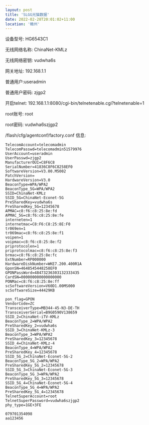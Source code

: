 ```yaml
---
layout: post
title: 'SLGG光猫数据'
date: 2022-02-28T20:01:02+11:00
location: '赣州'
---
```



设备型号: HG6543C1

无线网络名称: ChinaNet-KMLz

无线网络密钥: vudwha6s

网关地址: 192.168.1.1

普通用户:useradmin

普通用户密码: zjgp2

开启telnet: 192.168.1.1:8080/cgi-bin/telnetenable.cgi?telnetenable=1

root账号: root

root密码: vudwha6szjgp2

/flash/cfg/agentconf/factory.conf 信息:

```
TelecomAccount=telecomadmin
TelecomPasswd=telecomadmin51579976
UserAccount=useradmin
UserPasswd=zjgp2
ManufacturerOUI=C8F6C8
SerialNumber=41836C8F6C8258EF0
SoftwareVersion=V3.00.M5002
PatchVersion=
HardwareVersion=V3.0
BeaconType=WPA/WPA2
BeaconType_5G=WPA/WPA2
SSID=ChinaNet-KMLz
SSID_5G=ChinaNet-Econet-5G
PreSharedKey=vudwha6s
PreSharedKey_5G=12345678
APMAC=c8:f6:c8:25:8e:fd
APMAC_5G=c8:f6:c8:25:8e:fe
interneten=1
internetmac=C8:F6:C8:25:8E:F0
tr069en=1
tr069mac=c8:f6:c8:25:8e:f1
voipen=1
voipmac=c8:f6:c8:25:8e:f2
priprotocolen=1
priprotocolmac=c8:f6:c8:25:8e:f3
brmac=c8:f6:c8:25:8e:fc
ExtNumber=RP000000
HardwareDiskNumber=WKE7.200.400R1A
GponSN=4648545448258EF0
GPONPassWord=48473236303132333435
CardSN=000000000000000000
PONMac=c8:f6:c8:25:8e:ff
scSoftwareVersion=V60D1.00MS000
scSoftwareSize=44429KB

pon_flag=GPON
VendorCode=ZC
TransceiverType=MB344-45-N3-DE-TH
TransceiverSerial=B9G0590V138659
SSID_2=ChinaNet-iTV-KMLz
BeaconType_2=WPA/WPA2
PreSharedKey_2=vudwha6s
SSID_3=ChinaNet-KMLz-3
BeaconType_3=WPA/WPA2
PreSharedKey_3=12345678
SSID_4=ChinaNet-KMLz-4
BeaconType_4=WPA/WPA2
PreSharedKey_4=12345678
SSID_5G_2=ChinaNet-Econet-5G-2
BeaconType_5G_2=WPA/WPA2
PreSharedKey_5G_2=12345678
SSID_5G_3=ChinaNet-Econet-5G-3
BeaconType_5G_3=WPA/WPA2
PreSharedKey_5G_3=12345678
SSID_5G_4=ChinaNet-Econet-5G-4
BeaconType_5G_4=WPA/WPA2
PreSharedKey_5G_4=12345678
TelnetSuperAccount=root
TelnetSuperPassword=vudwha6szjgp2
phy_type=1GE+3FE

079701354098
aa123456
```

